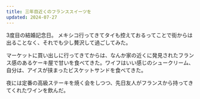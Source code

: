 ```yaml
---
title: 三年目近くのフランススイーツを
updated: 2024-07-27
---
```


3度目の結婚記念日。
メキシコ行ってきてタイも控えておるってことで街からは出ることなく、それでも少し贅沢して過ごしてみた。

マーケットに買い出しに行ってきてからは、なんか家の近くに発見されたフランス感のあるケーキ屋で甘いを食べてきた。ワイフはいい感じのシュークリーム、自分は、アイスが挟まったビスケットサンドを食べてきた。

夜には定番の高級ステーキを焼く会をしつつ、先日友人がフランスから持ってきてくれたワインを飲んだ。
